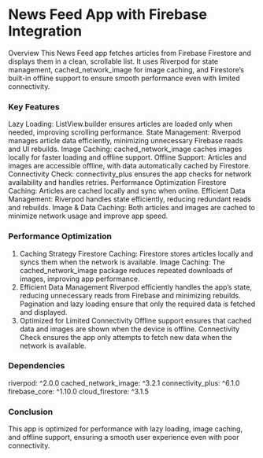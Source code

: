 # News Feed App with Firebase Integration


Overview
This News Feed app fetches articles from Firebase Firestore and displays them in a clean, scrollable list. It uses Riverpod for state management, cached_network_image for image caching, and Firestore’s built-in offline support to ensure smooth performance even with limited connectivity.

### Key Features
Lazy Loading: ListView.builder ensures articles are loaded only when needed, improving scrolling performance.
State Management: Riverpod manages article data efficiently, minimizing unnecessary Firebase reads and UI rebuilds.
Image Caching: cached_network_image caches images locally for faster loading and offline support.
Offline Support: Articles and images are accessible offline, with data automatically cached by Firestore.
Connectivity Check: connectivity_plus ensures the app checks for network availability and handles retries.
Performance Optimization
Firestore Caching: Articles are cached locally and sync when online.
Efficient Data Management: Riverpod handles state efficiently, reducing redundant reads and rebuilds.
Image & Data Caching: Both articles and images are cached to minimize network usage and improve app speed.

### Performance Optimization
1. Caching Strategy
   Firestore Caching: Firestore stores articles locally and syncs them when the network is available.
   Image Caching: The cached_network_image package reduces repeated downloads of images, improving app performance.
2. Efficient Data Management
   Riverpod efficiently handles the app’s state, reducing unnecessary reads from Firebase and minimizing rebuilds.
   Pagination and lazy loading ensure that only the required data is fetched and displayed.
3. Optimized for Limited Connectivity
   Offline support ensures that cached data and images are shown when the device is offline.
   Connectivity Check ensures the app only attempts to fetch new data when the network is available.

### Dependencies
riverpod: ^2.0.0
cached_network_image: ^3.2.1
connectivity_plus: ^6.1.0
firebase_core: ^1.10.0
cloud_firestore: ^3.1.5

### Conclusion
This app is optimized for performance with lazy loading, image caching, and offline support, ensuring a smooth user experience even with poor connectivity.
